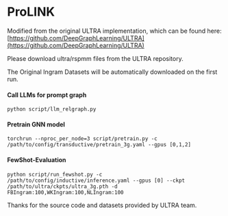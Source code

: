 # ProLINK

Modified from the original ULTRA implementation, which can be found here: [https://github.com/DeepGraphLearning/ULTRA](https://github.com/DeepGraphLearning/ULTRA)

Please download ultra/rspmm files from the ULTRA repository.

The Original Ingram Datasets will be automatically downloaded on the first run.

#### Call LLMs for prompt graph

```python script/llm_relgraph.py```

#### Pretrain GNN model

```torchrun --nproc_per_node=3 script/pretrain.py -c /path/to/config/transductive/pretrain_3g.yaml --gpus [0,1,2]```

#### FewShot-Evaluation

```python script/run_fewshot.py -c /path/to/config/inductive/inference.yaml --gpus [0] --ckpt /path/to/ultra/ckpts/ultra_3g.pth -d FBIngram:100,WKIngram:100,NLIngram:100```

Thanks for the source code and datasets provided by ULTRA team.
